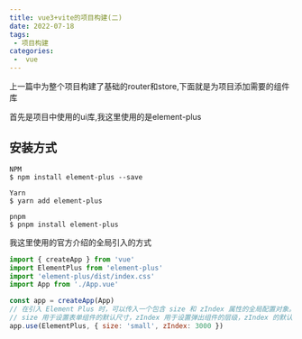 ```yaml
---
title: vue3+vite的项目构建(二)
date: 2022-07-18
tags:
 - 项目构建
categories:
 -  vue
---
```


上一篇中为整个项目构建了基础的router和store,下面就是为项目添加需要的组件库

首先是项目中使用的ui库,我这里使用的是element-plus

## 安装方式

    NPM
    $ npm install element-plus --save

    Yarn
    $ yarn add element-plus

    pnpm
    $ pnpm install element-plus

我这里使用的官方介绍的全局引入的方式
```js
import { createApp } from 'vue'
import ElementPlus from 'element-plus'
import 'element-plus/dist/index.css'
import App from './App.vue'

const app = createApp(App)
// 在引入 Element Plus 时，可以传入一个包含 size 和 zIndex 属性的全局配置对象。 
// size 用于设置表单组件的默认尺寸，zIndex 用于设置弹出组件的层级，zIndex 的默认值为 2000。
app.use(ElementPlus, { size: 'small', zIndex: 3000 })
```